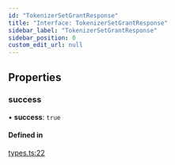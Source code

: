 ```yaml
---
id: "TokenizerSetGrantResponse"
title: "Interface: TokenizerSetGrantResponse"
sidebar_label: "TokenizerSetGrantResponse"
sidebar_position: 0
custom_edit_url: null
---
```


## Properties

### success

• **success**: ``true``

#### Defined in

[types.ts:22](https://github.com/refinery-labs/lunasec-monorepo/blob/84c42bc/js/sdks/packages/tokenizer-sdk/src/types.ts#L22)

